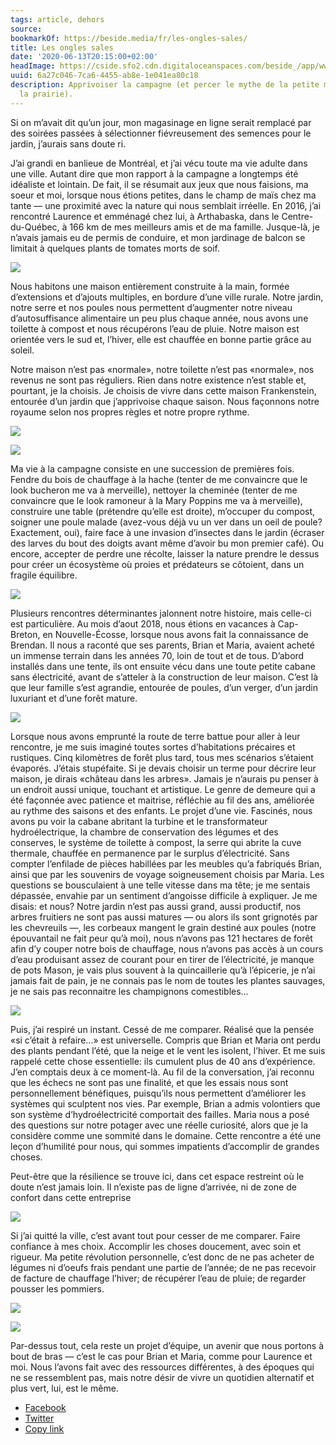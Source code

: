 ```yaml
---
tags: article, dehors
source:
bookmarkOf: https://beside.media/fr/les-ongles-sales/
title: Les ongles sales
date: '2020-06-13T20:15:00+02:00'
headImage: https://cside.sfo2.cdn.digitaloceanspaces.com/beside_/app/www/2020/05/JULIETTE-6.jpg
uuid: 6a27c046-7ca6-4455-ab8e-1e041ea80c18
description: Apprivoiser la campagne (et percer le mythe de la petite maison dans
  la prairie).
---
```


Si on m’avait dit qu’un jour, mon magasinage en ligne serait remplacé par des soirées passées à sélectionner fiévreusement des semences pour le jardin, j’aurais sans doute ri.

J’ai grandi en banlieue de Montréal, et j’ai vécu toute ma vie adulte dans une ville. Autant dire que mon rapport à la campagne a longtemps été idéaliste et lointain. De fait, il se résumait aux jeux que nous faisions, ma soeur et moi, lorsque nous étions petites, dans le champ de maïs chez ma tante — une proximité avec la nature qui nous semblait irréelle. En 2016, j’ai rencontré Laurence et emménagé chez lui, à Arthabaska, dans le Centre-du-Québec, à 166 km de mes meilleurs amis et de ma famille. Jusque-là, je n’avais jamais eu de permis de conduire, et mon jardinage de balcon se limitait à quelques plants de tomates morts de soif.

![](https://cside.sfo2.cdn.digitaloceanspaces.com/beside_/app/www/2020/05/JULIETTE-6.jpg)

Nous habitons une maison entièrement construite à la main, formée d’extensions et d’ajouts multiples, en bordure d’une ville rurale. Notre jardin, notre serre et nos poules nous permettent d’augmenter notre niveau d’autosuffisance alimentaire un peu plus chaque année, nous avons une toilette à compost et nous récupérons l’eau de pluie. Notre maison est orientée vers le sud et, l’hiver, elle est chauffée en bonne partie grâce au soleil.

Notre maison n’est pas «normale», notre toilette n’est pas «normale», nos revenus ne sont pas réguliers. Rien dans notre existence n’est stable et, pourtant, je la choisis. Je choisis de vivre dans cette maison Frankenstein, entourée d’un jardin que j’apprivoise chaque saison. Nous façonnons notre royaume selon nos propres règles et notre propre rythme.

![](https://cside.sfo2.cdn.digitaloceanspaces.com/beside_/app/www/2020/05/JULIETTE-71.jpg)

![](https://cside.sfo2.cdn.digitaloceanspaces.com/beside_/app/www/2020/05/JULIETTE-76.jpg)

Ma vie à la campagne consiste en une succession de premières fois. Fendre du bois de chauffage à la hache (tenter de me convaincre que le look bucheron me va à merveille), nettoyer la cheminée (tenter de me convaincre que le look ramoneur à la Mary Poppins me va à merveille), construire une table (prétendre qu’elle est droite), m’occuper du compost, soigner une poule malade (avez-vous déjà vu un ver dans un oeil de poule? Exactement, oui), faire face à une invasion d’insectes dans le jardin (écraser des larves du bout des doigts avant même d’avoir bu mon premier café). Ou encore, accepter de perdre une récolte, laisser la nature prendre le dessus pour créer un écosystème où proies et prédateurs se côtoient, dans un fragile équilibre.

![](https://cside.sfo2.cdn.digitaloceanspaces.com/beside_/app/www/2020/05/JULIETTE-48.jpg)

Plusieurs rencontres déterminantes jalonnent notre histoire, mais celle-ci est particulière. Au mois d’aout 2018, nous étions en vacances à Cap-Breton, en Nouvelle-Écosse, lorsque nous avons fait la connaissance de Brendan. Il nous a raconté que ses parents, Brian et Maria, avaient acheté un immense terrain dans les années 70, loin de tout et de tous. D’abord installés dans une tente, ils ont ensuite vécu dans une toute petite cabane sans électricité, avant de s’atteler à la construction de leur maison. C’est là que leur famille s’est agrandie, entourée de poules, d’un verger, d’un jardin luxuriant et d’une forêt mature.

![](https://cside.sfo2.cdn.digitaloceanspaces.com/beside_/app/www/2020/05/MariaBrian.ByCathBernier-7986.jpg)

Lorsque nous avons emprunté la route de terre battue pour aller à leur rencontre, je me suis imaginé toutes sortes d’habitations précaires et rustiques. Cinq kilomètres de forêt plus tard, tous mes scénarios s’étaient évaporés. J’étais stupéfaite. Si je devais choisir un terme pour décrire leur maison, je dirais «château dans les arbres». Jamais je n’aurais pu penser à un endroit aussi unique, touchant et artistique. Le genre de demeure qui a été façonnée avec patience et maitrise, réfléchie au fil des ans, améliorée au rythme des saisons et des enfants. Le projet d’une vie. Fascinés, nous avons pu voir la cabane abritant la turbine et le transformateur hydroélectrique, la chambre de conservation des légumes et des conserves, le système de toilette à compost, la serre qui abrite la cuve thermale, chauffée en permanence par le surplus d’électricité. Sans compter l’enfilade de pièces habillées par les meubles qu’a fabriqués Brian, ainsi que par les souvenirs de voyage soigneusement choisis par Maria. Les questions se bousculaient à une telle vitesse dans ma tête; je me sentais dépassée, envahie par un sentiment d’angoisse difficile à expliquer. Je me disais: et nous? Notre jardin n’est pas aussi grand, aussi productif, nos arbres fruitiers ne sont pas aussi matures — ou alors ils sont grignotés par les chevreuils —, les corbeaux mangent le grain destiné aux poules (notre épouvantail ne fait peur qu’à moi), nous n’avons pas 121 hectares de forêt afin d’y couper notre bois de chauffage, nous n’avons pas accès à un cours d’eau produisant assez de courant pour en tirer de l’électricité, je manque de pots Mason, je vais plus souvent à la quincaillerie qu’à l’épicerie, je n’ai jamais fait de pain, je ne connais pas le nom de toutes les plantes sauvages, je ne sais pas reconnaitre les champignons comestibles…

![](https://cside.sfo2.cdn.digitaloceanspaces.com/beside_/app/www/2020/05/MariaBrian.ByCathBernier-7881-1.jpg)

Puis, j’ai respiré un instant. Cessé de me comparer. Réalisé que la pensée «si c’était à refaire…» est universelle. Compris que Brian et Maria ont perdu des plants pendant l’été, que la neige et le vent les isolent, l’hiver. Et me suis rappelé cette chose essentielle: ils cumulent plus de 40 ans d’expérience. J’en comptais deux à ce moment-là. Au fil de la conversation, j’ai reconnu que les échecs ne sont pas une finalité, et que les essais nous sont personnellement bénéfiques, puisqu’ils nous permettent d’améliorer les systèmes qui sculptent nos vies. Par exemple, Brian a admis volontiers que son système d’hydroélectricité comportait des failles. Maria nous a posé des questions sur notre potager avec une réelle curiosité, alors que je la considère comme une sommité dans le domaine. Cette rencontre a été une leçon d’humilité pour nous, qui sommes impatients d’accomplir de grandes choses.

Peut-être que la résilience se trouve ici, dans cet espace restreint où le doute n’est jamais loin. Il n’existe pas de ligne d’arrivée, ni de zone de confort dans cette entreprise

![](https://cside.sfo2.cdn.digitaloceanspaces.com/beside_/app/www/2020/05/JULIETTE-59.jpg)

Si j’ai quitté la ville, c’est avant tout pour cesser de me comparer. Faire confiance à mes choix. Accomplir les choses doucement, avec soin et rigueur. Ma petite révolution personnelle, c’est donc de ne pas acheter de légumes ni d’oeufs frais pendant une partie de l’année; de ne pas recevoir de facture de chauffage l’hiver; de récupérer l’eau de pluie; de regarder pousser les pommiers.

![](https://cside.sfo2.cdn.digitaloceanspaces.com/beside_/app/www/2020/05/JULIETTE-61.jpg)

![](https://cside.sfo2.cdn.digitaloceanspaces.com/beside_/app/www/2020/05/JULIETTE-82.jpg)

Par-dessus tout, cela reste un projet d’équipe, un avenir que nous portons à bout de bras — c’est le cas pour Brian et Maria, comme pour Laurence et moi. Nous l’avons fait avec des ressources différentes, à des époques qui ne se ressemblent pas, mais notre désir de vivre un quotidien alternatif et plus vert, lui, est le même.

*   [Facebook](#)
*   [Twitter](https://twitter.com/intent/tweet?text=Les%20ongles%20sales&url=https%3A%2F%2Fbeside.media%2Ffr%2Fnouveaux-recits%2Fles-ongles-sales%2F&via=beside_media)
*   [Copy link](#)